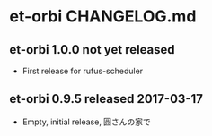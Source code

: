 
# et-orbi CHANGELOG.md


## et-orbi 1.0.0  not yet released

- First release for rufus-scheduler


## et-orbi 0.9.5  released 2017-03-17

- Empty, initial release, 圓さんの家で

